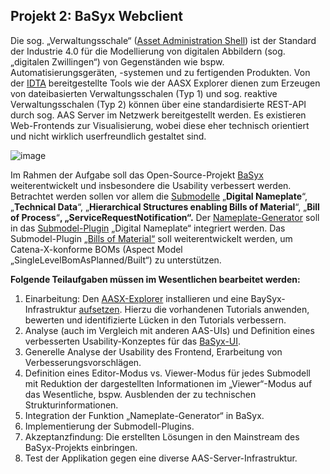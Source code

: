 ## Projekt 2: **BaSyx Webclient**

Die sog. „Verwaltungsschale“ ([Asset Administration Shell](https://www.plattform-i40.de/IP/Redaktion/DE/Downloads/Publikation/Details_of_the_Asset_Administration_Shell_Part1_V3.html)) ist der Standard der Industrie 4.0 für die Modellierung von digitalen Abbildern (sog. „digitalen Zwillingen“) von Gegenständen wie bspw. Automatisierungsgeräten, -systemen und zu fertigenden Produkten. Von der [IDTA](https://industrialdigitaltwin.org/content-hub/downloads) bereitgestellte Tools wie der AASX Explorer dienen zum Erzeugen von dateibasierten Verwaltungsschalen (Typ 1) und sog. reaktive Verwaltungsschalen (Typ 2) können über eine standardisierte REST-API durch sog. AAS Server im Netzwerk bereitgestellt werden. Es existieren Web-Frontends zur Visualisierung, wobei diese eher technisch orientiert und nicht wirklich userfreundlich gestaltet sind.

![image](https://github.com/user-attachments/assets/96525a7c-1fe8-4aff-9fed-9e92f22dfed6)

Im Rahmen der Aufgabe soll das Open-Source-Projekt [BaSyx](https://github.com/eclipse-basyx/basyx-aas-web-ui) weiterentwickelt und insbesondere die Usability verbessert werden. Betrachtet werden sollen vor allem die [Submodelle](https://github.com/admin-shell-io/submodel-templates/tree/main/published) „**Digital Nameplate**“, „**Technical Data**“, „**Hierarchical Structures enabling Bills of Material**“, „**Bill of Process**“**, „ServiceRequestNotification“.** Der [Nameplate-Generator](https://github.com/TTRSF/TINF22F-Nameplate-Generator) soll in das [Submodel-Plugin](https://github.com/eclipse-basyx/basyx-aas-web-ui/tree/main/aas-web-ui/src/components/SubmodelPlugins) „Digital Nameplate“ integriert werden. Das Submodel-Plugin [„Bills of Material“](https://github.com/eclipse-basyx/basyx-aas-web-ui/blob/main/aas-web-ui/src/components/SubmodelPlugins/BillsOfMaterial.vue) soll weiterentwickelt werden, um Catena-X-konforme BOMs (Aspect Model „SingleLevelBomAsPlanned/Built“) zu unterstützen.

**Folgende Teilaufgaben müssen im Wesentlichen bearbeitet werden:**

1. Einarbeitung: Den [AASX-Explorer](https://github.com/eclipse-aaspe/package-explorer/releases) installieren und eine BaySyx-Infrastruktur [aufsetzen](https://basyx.org/get-started/introduction). Hierzu die vorhandenen Tutorials anwenden, bewerten und identifizierte Lücken in den Tutorials verbessern.
2. Analyse (auch im Vergleich mit anderen AAS-UIs) und Definition eines verbesserten Usability-Konzeptes für das [BaSyx-UI](https://wiki.basyx.org/en/latest/content/user_documentation/basyx_components/web_ui/index.html).
3. Generelle Analyse der Usability des Frontend, Erarbeitung von Verbesserungsvorschlägen.
4. Definition eines Editor-Modus vs. Viewer-Modus für jedes Submodell mit Reduktion der dargestellten Informationen im „Viewer“-Modus auf das Wesentliche, bspw. Ausblenden der zu technischen Strukturinformationen.
5. Integration der Funktion „Nameplate-Generator“ in BaSyx.
6. Implementierung der Submodell-Plugins.
7. Akzeptanzfindung: Die erstellten Lösungen in den Mainstream des BaSyx-Projekts einbringen.
8. Test der Applikation gegen eine diverse AAS-Server-Infrastruktur.
